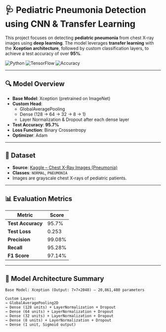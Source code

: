 # 🩺 Pediatric Pneumonia Detection using CNN & Transfer Learning

This project focuses on detecting **pediatric pneumonia** from chest X-ray images using **deep learning**. The model leverages **transfer learning** with the **Xception architecture**, followed by custom classification layers, to achieve a test accuracy of over **95%**.

![Python](https://img.shields.io/badge/Python-3.12-blue)
![TensorFlow](https://img.shields.io/badge/TensorFlow-2.0+-orange)
![Accuracy](https://img.shields.io/badge/Test%20Accuracy-95.7%25-brightgreen)

---

## 🔍 Model Overview
- **Base Model**: Xception (pretrained on ImageNet)
- **Custom Head**:
  - GlobalAveragePooling
  - Dense (128 → 64 → 32 → 8 → 1)
  - Layer Normalization & Dropout after each dense layer
- **Test Accuracy**: **95.7%**
- **Loss Function**: Binary Crossentropy
- **Optimizer**: Adam

---

## 📂 Dataset
- **Source**: [Kaggle – Chest X-Ray Images (Pneumonia)](https://www.kaggle.com/datasets/paultimothymooney/chest-xray-pneumonia)
- **Classes**: `NORMAL`, `PNEUMONIA`
- Images are grayscale chest X-rays of pediatric patients.

---

## 📊 Evaluation Metrics

| Metric        | Score          |
|---------------|----------------|
| **Test Accuracy** | 95.7%          |
| **Test Loss**     | 0.253          |
| **Precision**     | 99.08%         |
| **Recall**        | 95.28%         |
| **F1 Score**      | 97.14%         |

---

## 🧠 Model Architecture Summary

```text
Base Model: Xception (Output: 7×7×2048) — 20,861,480 parameters

Custom Layers:
→ GlobalAveragePooling2D
→ Dense (128 units) + LayerNormalization + Dropout
→ Dense (64 units) + LayerNormalization + Dropout
→ Dense (32 units) + LayerNormalization + Dropout
→ Dense (8 units) + LayerNormalization + Dropout
→ Dense (1 unit, Sigmoid output)

